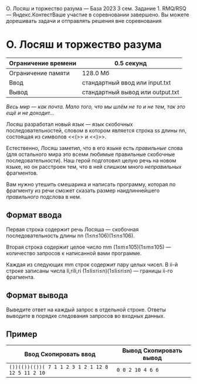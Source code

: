 O. Лосяш и торжество разума — База 2023 3 сем. Задание 1. RMQ/RSQ — Яндекс.КонтестВаше участие в соревновании завершено. Вы можете дорешивать задачи и отправлять решения вне соревнования

# O. Лосяш и торжество разума

| Ограничение времени | 0.5 секунд |
| --- | --- |
| Ограничение памяти | 128.0 Мб |
| Ввод | стандартный ввод или input.txt |
| Вывод | стандартный вывод или output.txt |

*Весь мир — как почта. Мало того, что мы шлём не то и не тем, так это ещё и не доходит...*

Лосяш разработал новый язык — язык скобочных последовательностей, словом в котором является строка ss длины nn, состоящая из символов \<\<(>> и \<\<)>>.

Естественно, Лосяш заметил, что в его языке есть *правильные* слова (для остального мира это всеми любимые правильные скобочные последовательности). Наш герой подготовил целую речь на новом языке, но он расстроен тем, что в ней слишком много *неправильных* фрагментов.

Вам нужно утешить смешарика и написать программу, которая по фрагменту из речи сможет сказать размер наидлиннейшего *правильного* подслова в нем.

## Формат ввода

Первая строка содержит речь Лосяша — скобочная последовательность длины nn (1≤n≤106)(1≤n≤106).

Вторая строка содержит целое число mm (1≤m≤105)(1≤m≤105) — количество запросов к написанной вами программе.

Каждая из следующих mm строк содержит пару целых чисел. В ii-й строке записаны числа li,rili​,ri​ (1≤li≤ri≤n)(1≤li​≤ri​≤n) — границы ii-го фрагмента.

## Формат вывода

Выведите ответ на каждый запрос в отдельной строке. Ответы выводите в порядке следования запросов во входных данных.

## Пример

| Ввод Скопировать ввод | Вывод Скопировать вывод |
| --- | --- |
| `())(())(())( 7 1 1 2 3 1 2 1 12 8 12 5 11 2 10 ` | `0 0 2 10 4 6 6 ` |
